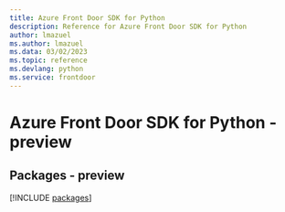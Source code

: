 ```yaml
---
title: Azure Front Door SDK for Python
description: Reference for Azure Front Door SDK for Python
author: lmazuel
ms.author: lmazuel
ms.data: 03/02/2023
ms.topic: reference
ms.devlang: python
ms.service: frontdoor
---
```

# Azure Front Door SDK for Python - preview
## Packages - preview
[!INCLUDE [packages](front-door-index.md)]